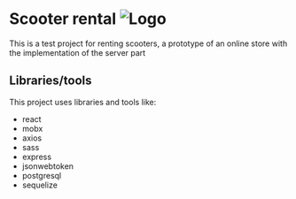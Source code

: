 # Scooter rental ![Logo](client/pblic/image/logotype.png "Logo")

This is a test project for renting scooters, a prototype of an online store with the implementation of the server part

## Libraries/tools

This project uses libraries and tools like:
- react
- mobx
- axios
- sass
- express
- jsonwebtoken
- postgresql
- sequelize